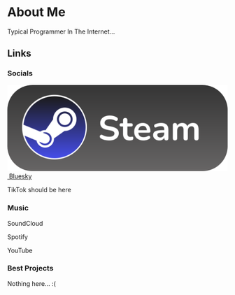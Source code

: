 # About Me

Typical
 Programmer In The Internet...
 
## Links

### Socials
<a href="https://steamcommunity.com/id/k44rme/" class="steam icon">
 <img src="icons/Steam Link.svg">
</a>

<a href="https://bsky.app/profile/k44rme.bsky.social">
 <img src="">
 Bluesky
</a>

TikTok should be here

### Music

SoundCloud

Spotify

YouTube

### Best Projects

Nothing here... :(
